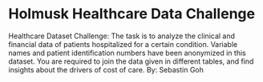 # Holmusk Healthcare Data Challenge
Healthcare Dataset Challenge: The task is to analyze the clinical and financial data of patients hospitalized for a certain condition. Variable names and patient identification numbers have been anonymized in this dataset. You are required to join the data given in different tables, and find insights about the drivers of cost of care. 
By: Sebastin Goh
